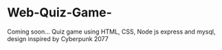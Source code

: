 # Web-Quiz-Game-
Coming soon... Quiz game using HTML, CSS, Node js express and mysql, design inspired by Cyberpunk 2077
